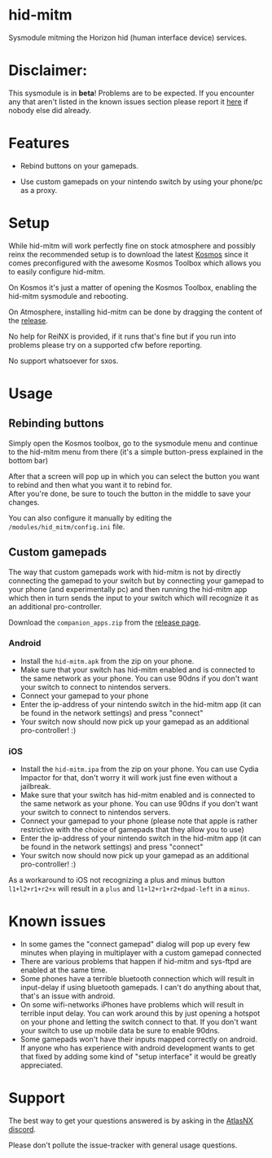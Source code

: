 # hid-mitm

Sysmodule mitming the Horizon hid (human interface device) services.

# Disclaimer:
This sysmodule is in **beta**! Problems are to be expected. If you encounter any that aren't listed in the known issues section please report it [here](https://github.com/jakibaki/hid-mitm/issues) if nobody else did already.


# Features
* Rebind buttons on your gamepads.

* Use custom gamepads on your nintendo switch by using your phone/pc as a proxy.

# Setup
While hid-mitm will work perfectly fine on stock atmosphere and possibly reinx the recommended setup is to download the latest [Kosmos](https://github.com/AtlasNX/Kosmos) since it comes preconfigured with the awesome Kosmos Toolbox which allows you to easily configure hid-mitm.

On Kosmos it's just a matter of opening the Kosmos Toolbox, enabling the hid-mitm sysmodule and rebooting.

On Atmosphere, installing hid-mitm can be done by dragging the content of the [release](https://github.com/jakibaki/hid-mitm/releases).

No help for ReiNX is provided, if it runs that's fine but if you run into problems please try on a supported cfw before reporting.

No support whatsoever for sxos.

# Usage
## Rebinding buttons
Simply open the Kosmos toolbox, go to the sysmodule menu and continue to the hid-mitm menu from there (it's a simple button-press explained in the bottom bar)

After that a screen will pop up in which you can select the button you want to rebind and then what you want it to rebind for.  
After you're done, be sure to touch the button in the middle to save your changes.

You can also configure it manually by editing the `/modules/hid_mitm/config.ini` file.

## Custom gamepads
The way that custom gamepads work with hid-mitm is not by directly connecting the gamepad to your switch but by connecting your gamepad to your phone (and experimentally pc) and then running the hid-mitm app which then in turn sends the input to your switch which will recognize it as an additional pro-controller.

Download the `companion_apps.zip` from the [release page](https://github.com/jakibaki/hid-mitm/releases).

### Android
* Install the `hid-mitm.apk` from the zip on your phone.
* Make sure that your switch has hid-mitm enabled and is connected to the same network as your phone. You can use 90dns if you don't want your switch to connect to nintendos servers.
* Connect your gamepad to your phone
* Enter the ip-address of your nintendo switch in the hid-mitm app (it can be found in the network settings) and press "connect"
* Your switch now should now pick up your gamepad as an additional pro-controller! :)

### iOS
* Install the `hid-mitm.ipa` from the zip on your phone. You can use Cydia Impactor for that, don't worry it will work just fine even without a jailbreak.
* Make sure that your switch has hid-mitm enabled and is connected to the same network as your phone. You can use 90dns if you don't want your switch to connect to nintendos servers.
* Connect your gamepad to your phone (please note that apple is rather restrictive with the choice of gamepads that they allow you to use)
* Enter the ip-address of your nintendo switch in the hid-mitm app (it can be found in the network settings) and press "connect"
* Your switch now should now pick up your gamepad as an additional pro-controller! :)

As a workaround to iOS not recognizing a plus and minus button `l1+l2+r1+r2+x` will result in a `plus` and `l1+l2+r1+r2+dpad-left` in a `minus`.

# Known issues

* In some games the "connect gamepad" dialog will pop up every few minutes when playing in multiplayer with a custom gamepad connected
* There are various problems that happen if hid-mitm and sys-ftpd are enabled at the same time.
* Some phones have a terrible bluetooth connection which will result in input-delay if using bluetooth gamepads. I can't do anything about that, that's an issue with android.
* On some wifi-networks iPhones have problems which will result in terrible input delay. You can work around this by just opening a hotspot on your phone and letting the switch connect to that. If you don't want your switch to use up mobile data be sure to enable 90dns.
* Some gamepads won't have their inputs mapped correctly on android.  
If anyone who has experience with android development wants to get that fixed by adding some kind of "setup interface" it would be greatly appreciated.

# Support

The best way to get your questions answered is by asking in the [AtlasNX discord](https://discord.gg/qbRAuy7).

Please don't pollute the issue-tracker with general usage questions.